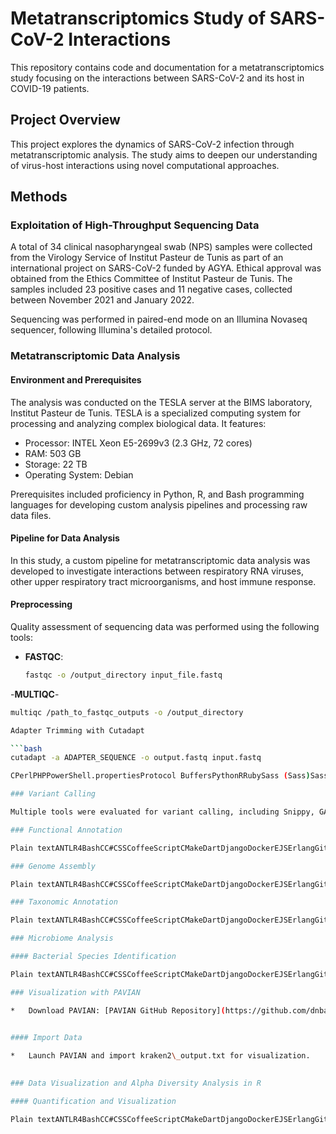 # Metatranscriptomics Study of SARS-CoV-2 Interactions

This repository contains code and documentation for a metatranscriptomics study focusing on the interactions between SARS-CoV-2 and its host in COVID-19 patients.

## Project Overview

This project explores the dynamics of SARS-CoV-2 infection through metatranscriptomic analysis. The study aims to deepen our understanding of virus-host interactions using novel computational approaches.

## Methods

### Exploitation of High-Throughput Sequencing Data

A total of 34 clinical nasopharyngeal swab (NPS) samples were collected from the Virology Service of Institut Pasteur de Tunis as part of an international project on SARS-CoV-2 funded by AGYA. Ethical approval was obtained from the Ethics Committee of Institut Pasteur de Tunis. The samples included 23 positive cases and 11 negative cases, collected between November 2021 and January 2022.

Sequencing was performed in paired-end mode on an Illumina Novaseq sequencer, following Illumina's detailed protocol.

### Metatranscriptomic Data Analysis

#### Environment and Prerequisites

The analysis was conducted on the TESLA server at the BIMS laboratory, Institut Pasteur de Tunis. TESLA is a specialized computing system for processing and analyzing complex biological data. It features:
- Processor: INTEL Xeon E5-2699v3 (2.3 GHz, 72 cores)
- RAM: 503 GB
- Storage: 22 TB
- Operating System: Debian

Prerequisites included proficiency in Python, R, and Bash programming languages for developing custom analysis pipelines and processing raw data files.

#### Pipeline for Data Analysis

In this study, a custom pipeline for metatranscriptomic data analysis was developed to investigate interactions between respiratory RNA viruses, other upper respiratory tract microorganisms, and host immune response.

#### Preprocessing

Quality assessment of sequencing data was performed using the following tools:
- **FASTQC**: 
  ```bash
  fastqc -o /output_directory input_file.fastq

-**MULTIQC**- 

```bash
multiqc /path_to_fastqc_outputs -o /output_directory

Adapter Trimming with Cutadapt 

```bash
cutadapt -a ADAPTER_SEQUENCE -o output.fastq input.fastq

CPerlPHPPowerShell.propertiesProtocol BuffersPythonRRubySass (Sass)Sass (Scss)SchemeSQLShellSwiftSVGTSXTypeScriptWebAssemblyYAMLXML

### Variant Calling

Multiple tools were evaluated for variant calling, including Snippy, GATK, Bcftools, and Lofreq, based on read coverage and depth against the reference sequence.

### Functional Annotation

Plain textANTLR4BashCC#CSSCoffeeScriptCMakeDartDjangoDockerEJSErlangGitGoGraphQLGroovyHTMLJavaJavaScriptJSONJSXKotlinLaTeXLessLuaMakefileMarkdownMATLABMarkupObjective-CPerlPHPPowerShell.propertiesProtocol BuffersPythonRRubySass (Sass)Sass (Scss)SchemeSQLShellSwiftSVGTSXTypeScriptWebAssemblyYAMLXML`   bashCopier le codejava -jar snpEff.jar -v genome_version input.vcf > output.ann.vcf   `

### Genome Assembly

Plain textANTLR4BashCC#CSSCoffeeScriptCMakeDartDjangoDockerEJSErlangGitGoGraphQLGroovyHTMLJavaJavaScriptJSONJSXKotlinLaTeXLessLuaMakefileMarkdownMATLABMarkupObjective-CPerlPHPPowerShell.propertiesProtocol BuffersPythonRRubySass (Sass)Sass (Scss)SchemeSQLShellSwiftSVGTSXTypeScriptWebAssemblyYAMLXML`   spades.py -1 input_R1.fastq -2 input_R2.fastq -o output_directory   `

### Taxonomic Annotation

Plain textANTLR4BashCC#CSSCoffeeScriptCMakeDartDjangoDockerEJSErlangGitGoGraphQLGroovyHTMLJavaJavaScriptJSONJSXKotlinLaTeXLessLuaMakefileMarkdownMATLABMarkupObjective-CPerlPHPPowerShell.propertiesProtocol BuffersPythonRRubySass (Sass)Sass (Scss)SchemeSQLShellSwiftSVGTSXTypeScriptWebAssemblyYAMLXML`   mafft input_sequences.fasta > aligned_sequences.fasta  nextstrain build --input aligned_sequences.fasta --output output_directory   `

### Microbiome Analysis

#### Bacterial Species Identification

Plain textANTLR4BashCC#CSSCoffeeScriptCMakeDartDjangoDockerEJSErlangGitGoGraphQLGroovyHTMLJavaJavaScriptJSONJSXKotlinLaTeXLessLuaMakefileMarkdownMATLABMarkupObjective-CPerlPHPPowerShell.propertiesProtocol BuffersPythonRRubySass (Sass)Sass (Scss)SchemeSQLShellSwiftSVGTSXTypeScriptWebAssemblyYAMLXML`   kraken2 --paired --quality-threshold 20 --min-hits-groups 2 --db standard_db sample_R1.fastq sample_R2.fastq > kraken2_output.txt   `

### Visualization with PAVIAN

*   Download PAVIAN: [PAVIAN GitHub Repository](https://github.com/dnbaker/pavian)
    

#### Import Data

*   Launch PAVIAN and import kraken2\_output.txt for visualization.
    

### Data Visualization and Alpha Diversity Analysis in R

#### Quantification and Visualization

Plain textANTLR4BashCC#CSSCoffeeScriptCMakeDartDjangoDockerEJSErlangGitGoGraphQLGroovyHTMLJavaJavaScriptJSONJSXKotlinLaTeXLessLuaMakefileMarkdownMATLABMarkupObjective-CPerlPHPPowerShell.propertiesProtocol BuffersPythonRRubySass (Sass)Sass (Scss)SchemeSQLShellSwiftSVGTSXTypeScriptWebAssemblyYAMLXML`   library(tidyverse)  # Read microbiome data  data <- read.csv2("path_to_your_microbiome_data.csv", header = TRUE, na.strings = "")  # Reshape data to long format  data_long <- pivot_longer(data, cols = -OTU_ID, names_to = "Sample", values_to = "Abundance")  # Perform alpha diversity analysis  alpha_diversity <- data_long %>%    group_by(Sample) %>%    summarise(alpha_diversity = diversity(Abundance, index = "shannon"))  # Plotting  ggplot(alpha_diversity, aes(x = Sample, y = alpha_diversity)) +    geom_bar(stat = "identity", fill = "skyblue", color = "black") +    labs(title = "Alpha Diversity by Sample", x = "Sample", y = "Alpha Diversity") +    theme_minimal()   `



  
